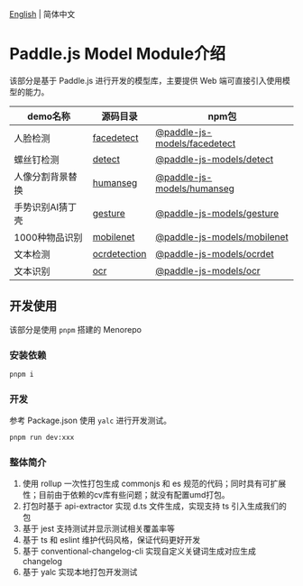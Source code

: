 [English](README.md) | 简体中文

# Paddle.js Model Module介绍

该部分是基于 Paddle.js 进行开发的模型库，主要提供 Web 端可直接引入使用模型的能力。

| demo名称         | 源码目录                                               | npm包                                                        |
| ---------------- | ------------------------------------------------------ | ------------------------------------------------------------ |
| 人脸检测         | [facedetect](./packages/paddlejs-models/facedetect) | [@paddle-js-models/facedetect](https://www.npmjs.com/package/@paddle-js-models/facedetect) |
| 螺丝钉检测       | [detect](./packages/paddlejs-models/detect)      | [@paddle-js-models/detect](https://www.npmjs.com/package/@paddle-js-models/detect) |
| 人像分割背景替换 | [humanseg](./packages/paddlejs-models/humanseg)  | [@paddle-js-models/humanseg](https://www.npmjs.com/package/@paddle-js-models/humanseg) |
| 手势识别AI猜丁壳 | [gesture](./packages/paddlejs-models/gesture)    | [@paddle-js-models/gesture](https://www.npmjs.com/package/@paddle-js-models/gesture) |
| 1000种物品识别   | [mobilenet](./packages/paddlejs-models/mobilenet) | [@paddle-js-models/mobilenet](https://www.npmjs.com/package/@paddle-js-models/mobilenet) |
| 文本检测         | [ocrdetection](./packages/paddlejs-models/ocrdetection) | [@paddle-js-models/ocrdet](https://www.npmjs.com/package/@paddle-js-models/ocrdet) |
| 文本识别         | [ocr](./packages/paddlejs-models/ocr)           | [@paddle-js-models/ocr](https://www.npmjs.com/package/@paddle-js-models/ocr) |

## 开发使用

该部分是使用 `pnpm` 搭建的 Menorepo

### 安装依赖

```sh
pnpm i
```

### 开发
参考 Package.json 使用 `yalc` 进行开发测试。

```sh
pnpm run dev:xxx
```

### 整体简介

1. 使用 rollup 一次性打包生成 commonjs 和 es 规范的代码；同时具有可扩展性；目前由于依赖的cv库有些问题；就没有配置umd打包。
2. 打包时基于 api-extractor 实现 d.ts 文件生成，实现支持 ts 引入生成我们的包
3. 基于 jest 支持测试并显示测试相关覆盖率等
4. 基于 ts 和 eslint 维护代码风格，保证代码更好开发
5. 基于 conventional-changelog-cli 实现自定义关键词生成对应生成changelog
6. 基于 yalc 实现本地打包开发测试


